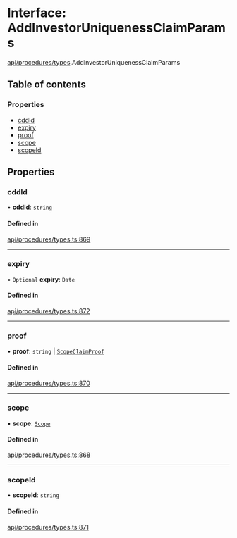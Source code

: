 # Interface: AddInvestorUniquenessClaimParams

[api/procedures/types](../wiki/api.procedures.types).AddInvestorUniquenessClaimParams

## Table of contents

### Properties

- [cddId](../wiki/api.procedures.types.AddInvestorUniquenessClaimParams#cddid)
- [expiry](../wiki/api.procedures.types.AddInvestorUniquenessClaimParams#expiry)
- [proof](../wiki/api.procedures.types.AddInvestorUniquenessClaimParams#proof)
- [scope](../wiki/api.procedures.types.AddInvestorUniquenessClaimParams#scope)
- [scopeId](../wiki/api.procedures.types.AddInvestorUniquenessClaimParams#scopeid)

## Properties

### cddId

• **cddId**: `string`

#### Defined in

[api/procedures/types.ts:869](https://github.com/PolymeshAssociation/polymesh-sdk/blob/8a9e72221/src/api/procedures/types.ts#L869)

___

### expiry

• `Optional` **expiry**: `Date`

#### Defined in

[api/procedures/types.ts:872](https://github.com/PolymeshAssociation/polymesh-sdk/blob/8a9e72221/src/api/procedures/types.ts#L872)

___

### proof

• **proof**: `string` \| [`ScopeClaimProof`](../wiki/api.procedures.types.ScopeClaimProof)

#### Defined in

[api/procedures/types.ts:870](https://github.com/PolymeshAssociation/polymesh-sdk/blob/8a9e72221/src/api/procedures/types.ts#L870)

___

### scope

• **scope**: [`Scope`](../wiki/api.entities.types.Scope)

#### Defined in

[api/procedures/types.ts:868](https://github.com/PolymeshAssociation/polymesh-sdk/blob/8a9e72221/src/api/procedures/types.ts#L868)

___

### scopeId

• **scopeId**: `string`

#### Defined in

[api/procedures/types.ts:871](https://github.com/PolymeshAssociation/polymesh-sdk/blob/8a9e72221/src/api/procedures/types.ts#L871)
